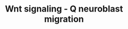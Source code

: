 ---
annotations:
- id: PW:0000008
  parent: signaling pathway
  type: Pathway Ontology
  value: Wnt signaling pathway
authors:
- Cgrove
- MaintBot
- Mkutmon
- Eweitz
description: One of the functions of the Wnt-signaling pathway in the nematode Caenorhabditis
  elegans (C. elegans) is to control the proper anterior-posterior axis migration
  of descendants of the QL and QR neuroblasts. In wild type animals, Wnt signaling
  is activated in the QL neuroblast to induce expression of the Hox gene mab-5 resulting
  in the appropriate posterior migration of QL descendants. Any disruption in the
  Wnt signaling pathway leading to mab-5 expression results in erroneous anterior
  migration of QL neuroblast descendants.
last-edited: 2021-05-23
organisms:
- Caenorhabditis elegans
redirect_from:
- /index.php/Pathway:WP2888
- /instance/WP2888
- /instance/WP2888_rr118034
revision: r118034
schema-jsonld:
- '@context': https://schema.org/
  '@id': https://wikipathways.github.io/pathways/WP2888.html
  '@type': Dataset
  creator:
    '@type': Organization
    name: WikiPathways
  description: One of the functions of the Wnt-signaling pathway in the nematode Caenorhabditis
    elegans (C. elegans) is to control the proper anterior-posterior axis migration
    of descendants of the QL and QR neuroblasts. In wild type animals, Wnt signaling
    is activated in the QL neuroblast to induce expression of the Hox gene mab-5 resulting
    in the appropriate posterior migration of QL descendants. Any disruption in the
    Wnt signaling pathway leading to mab-5 expression results in erroneous anterior
    migration of QL neuroblast descendants.
  keywords:
  - BAR-1/beta-Catenin
  - EGL-20/Wnt
  - LIN-17/Frizzled
  - MAB-5/Hox
  - MIG-1/Frizzled
  - MIG-14/MOM-3Porcupine
  - MIG-5
  - PRY-1
  - mab-5/Hox
  license: CC0
  name: Wnt signaling - Q neuroblast migration
seo: CreativeWork
title: Wnt signaling - Q neuroblast migration
wpid: WP2888
---